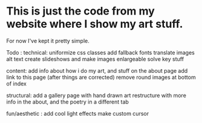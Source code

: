 # This is just the code from my website where I show my art stuff. 
For now I've kept it pretty simple.

Todo : 
technical:
uniformize css classes
add fallback fonts
translate images alt text
create slideshows and make images enlargeable
solve key stuff

content:
add info about how i do my art, and stuff on the about page
add link to this page (after things are corrected)
remove round images at bottom of index

structural:
add a gallery page with hand drawn art
restructure with more info in the about, and the poetry in a different tab

fun/aesthetic : 
add cool light effects
make custom cursor
